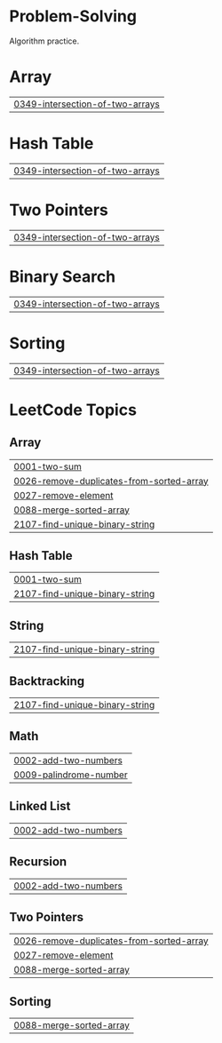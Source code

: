 # Problem-Solving
Algorithm practice.


# Array
|  |
| ------- |
| [0349-intersection-of-two-arrays](https://github.com/leebs0521/Problem-Solving/tree/master/0349-intersection-of-two-arrays) |
# Hash Table
|  |
| ------- |
| [0349-intersection-of-two-arrays](https://github.com/leebs0521/Problem-Solving/tree/master/0349-intersection-of-two-arrays) |
# Two Pointers
|  |
| ------- |
| [0349-intersection-of-two-arrays](https://github.com/leebs0521/Problem-Solving/tree/master/0349-intersection-of-two-arrays) |
# Binary Search
|  |
| ------- |
| [0349-intersection-of-two-arrays](https://github.com/leebs0521/Problem-Solving/tree/master/0349-intersection-of-two-arrays) |
# Sorting
|  |
| ------- |
| [0349-intersection-of-two-arrays](https://github.com/leebs0521/Problem-Solving/tree/master/0349-intersection-of-two-arrays) |

<!---LeetCode Topics Start-->
# LeetCode Topics
## Array
|  |
| ------- |
| [0001-two-sum](https://github.com/leebs0521/Problem-Solving/tree/master/0001-two-sum) |
| [0026-remove-duplicates-from-sorted-array](https://github.com/leebs0521/Problem-Solving/tree/master/0026-remove-duplicates-from-sorted-array) |
| [0027-remove-element](https://github.com/leebs0521/Problem-Solving/tree/master/0027-remove-element) |
| [0088-merge-sorted-array](https://github.com/leebs0521/Problem-Solving/tree/master/0088-merge-sorted-array) |
| [2107-find-unique-binary-string](https://github.com/leebs0521/Problem-Solving/tree/master/2107-find-unique-binary-string) |
## Hash Table
|  |
| ------- |
| [0001-two-sum](https://github.com/leebs0521/Problem-Solving/tree/master/0001-two-sum) |
| [2107-find-unique-binary-string](https://github.com/leebs0521/Problem-Solving/tree/master/2107-find-unique-binary-string) |
## String
|  |
| ------- |
| [2107-find-unique-binary-string](https://github.com/leebs0521/Problem-Solving/tree/master/2107-find-unique-binary-string) |
## Backtracking
|  |
| ------- |
| [2107-find-unique-binary-string](https://github.com/leebs0521/Problem-Solving/tree/master/2107-find-unique-binary-string) |
## Math
|  |
| ------- |
| [0002-add-two-numbers](https://github.com/leebs0521/Problem-Solving/tree/master/0002-add-two-numbers) |
| [0009-palindrome-number](https://github.com/leebs0521/Problem-Solving/tree/master/0009-palindrome-number) |
## Linked List
|  |
| ------- |
| [0002-add-two-numbers](https://github.com/leebs0521/Problem-Solving/tree/master/0002-add-two-numbers) |
## Recursion
|  |
| ------- |
| [0002-add-two-numbers](https://github.com/leebs0521/Problem-Solving/tree/master/0002-add-two-numbers) |
## Two Pointers
|  |
| ------- |
| [0026-remove-duplicates-from-sorted-array](https://github.com/leebs0521/Problem-Solving/tree/master/0026-remove-duplicates-from-sorted-array) |
| [0027-remove-element](https://github.com/leebs0521/Problem-Solving/tree/master/0027-remove-element) |
| [0088-merge-sorted-array](https://github.com/leebs0521/Problem-Solving/tree/master/0088-merge-sorted-array) |
## Sorting
|  |
| ------- |
| [0088-merge-sorted-array](https://github.com/leebs0521/Problem-Solving/tree/master/0088-merge-sorted-array) |
<!---LeetCode Topics End-->
